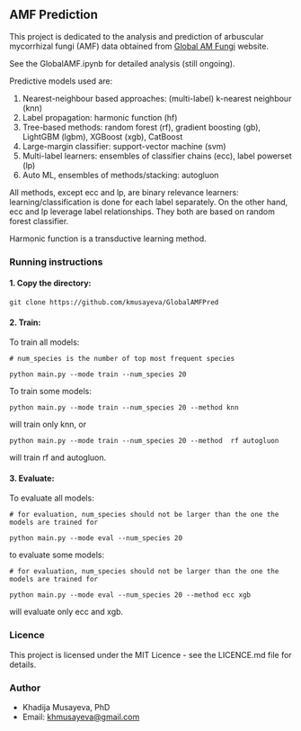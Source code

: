 ## AMF Prediction

This project is dedicated to the analysis and prediction of arbuscular mycorrhizal fungi (AMF) data obtained from [Global AM Fungi](https://globalamfungi.com/) website. 

See the GlobalAMF.ipynb for detailed analysis (still ongoing). 

Predictive models used are:

1. Nearest-neighbour based approaches: (multi-label) k-nearest neighbour (knn)
2. Label propagation: harmonic function (hf)
3. Tree-based methods: random forest (rf), gradient boosting (gb), LightGBM (lgbm), XGBoost (xgb), CatBoost
4. Large-margin classifier: support-vector machine (svm)
5. Multi-label learners: ensembles of classifier chains (ecc), label powerset (lp)
6. Auto ML, ensembles of methods/stacking: autogluon 

All methods, except ecc and lp, are binary relevance learners: learning/classification is done for each label separately.
On the other hand, ecc and lp leverage label relationships. They both are based on random forest classifier.

Harmonic function is a transductive learning method.


### Running instructions

#### 1. Copy the directory:

```
git clone https://github.com/kmusayeva/GlobalAMFPred
```

#### 2. Train:

To train all models:

```
# num_species is the number of top most frequent species

python main.py --mode train --num_species 20
```

To train some models:

```
python main.py --mode train --num_species 20 --method knn
```
will train only knn, or

```
python main.py --mode train --num_species 20 --method  rf autogluon
```
will train rf and autogluon.

#### 3. Evaluate:

To evaluate all models:

```
# for evaluation, num_species should not be larger than the one the models are trained for

python main.py --mode eval --num_species 20
```

to evaluate some models:

```
# for evaluation, num_species should not be larger than the one the models are trained for

python main.py --mode eval --num_species 20 --method ecc xgb
```
will evaluate only ecc and xgb.


### Licence
This project is licensed under the MIT Licence - see the LICENCE.md file for details.


### Author
* Khadija Musayeva, PhD 
* Email: [khmusayeva@gmail.com](khmusayeva@gmail.com)



